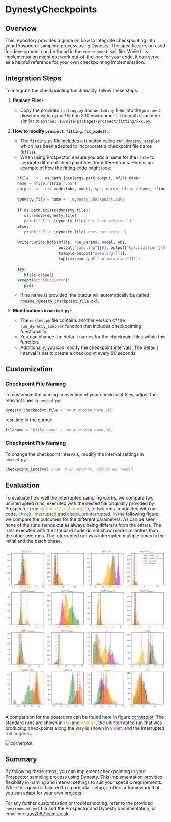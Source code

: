 # DynestyCheckpoints

## Overview

This repository provides a guide on how to integrate checkpointing into your Prospector sampling process using Dynesty. The specific version used for development can be found in the `environment.yml` file. While this implementation might not work out-of-the-box for your code, it can serve as a helpful reference for your own checkpointing implementation.

## Integration Steps

To integrate the checkpointing functionality, follow these steps:

1. **Replace Files:**
   - Copy the provided `fitting.py` and `nested.py` files into the `prospect` directory within your Python 3.10 environment. The path should be similar to `python3.10/site-packages/prospect/fitting/xxx.py`.

2. **How to modify `prospect.fitting.fit_model()`:**
   - The `fitting.py` file includes a function called `run_dynesty_sampler` which has been adapted to incorporate a checkpoint file name (`hfile`).
   - When using Prospector, ensure you add a name for the `hfile` to separate different checkpoint files for different runs. Here is an example of how the fitting code might look:

    ```python
      hfile   =   os.path.join(args.path_output, hfile_name)
      hame = hfile.rstrip(".h5")
      output  =   fit_model(obs, model, sps, noise, hfile = hame, **run_params)

      dynesty_file = hame + '_dynesty_checkpoint.save'

      if os.path.exists(dynesty_file):
         os.remove(dynesty_file)
         print(f"File {dynesty_file} has been deleted.")
      else:
         print(f"File {dynesty_file} does not exist.")

      writer.write_hdf5(hfile, run_params, model, obs,
                        output["sampling"][0], output["optimization"][0],
                        tsample=output["sampling"][1],
                        toptimize=output["optimization"][1])

      try:
         hfile.close()
      except(AttributeError):
         pass
    ```

   - If no name is provided, the output will automatically be called `noname_dynesty_checkpoint_file.pkl`.

3. **Modifications in `nested.py`:**
   - The `nested.py` file contains another version of the `run_dynesty_sampler` function that includes checkpointing functionality.
   - You can change the default names for the checkpoint files within this function.
   - Additionally, you can modify the checkpoint intervals. The default interval is set to create a checkpoint every 60 seconds.

## Customization

### Checkpoint File Naming

To customize the naming convention of your checkpoint files, adjust the relevant lines in `nested.py`:

```python
dynesty_checkpoint_file = 'your_chosen_name.pkl'
```
resulting in the output:

```python
filename = 'hfile_name' + 'your_chosen_name.pkl'
```

### Checkpoint File Naming

To change the checkpoint intervals, modify the interval settings in `nested.py`:

```python
checkpoint_interval = 60  # in seconds, adjust as needed
```
## Evaluation

To evaluate how well the interrupted sampling works, we compare two uninterrupted runs, executed with the nested file originally provided by Prospector (run <span style="color:orange">standard_1</span>, <span style="color:coral">standard_2</span>), to two runs conducted with our code, <span style="color:forestgreen">check_interrupted</span> and <span style="color:darkviolet">check_uninterrupted</span>. In the following figure, we compare the outcomes for the different parameters. As can be seen, none of the runs stands out as always being different from the others. The runs executed with the standard code do not show more similarities than the other two runs. The interrupted run was interrupted multiple times in the initial and the batch phase.

![thetas](./img/thetas.png)

A comparison for the posteriors can be found here in figure [cornerplot](img/cornerplot.png). The standard runs are shown in  <span style="color:coral">red</span> and <span style="color:orange">orange</span>, the uninterrupted run that was producing checkpoints along the way is shown in <span style="color:darkviolet">violet</span>, and the interrupted run in  <span style="color:forestgreen">green</span>.

![cornerplot](./img/cornerplot.png)



## Summary

By following these steps, you can implement checkpointing in your Prospector sampling process using Dynesty. This implementation provides flexibility in naming and interval settings to suit your specific requirements. While this guide is tailored to a particular setup, it offers a framework that you can adapt for your own projects.

For any further customization or troubleshooting, refer to the provided `environment.yml` file and the Prospector and Dynesty documentation, or email me: [aas208@cam.ac.uk](mailto:aas208@cam.ac.uk).


